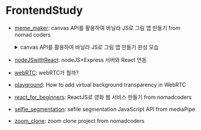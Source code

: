 # FrontendStudy

- [meme_maker](https://github.com/choidabom/FrontendStudy/tree/main/meme-maker): canvas API를 활용하여 바닐라 JS로 그림 앱 만들기 from nomad coders
    <details>
    <summary>canvas API를 활용하여 바닐라 JS로 그림 앱 만들기 완성 모습</summary>

    - Reference: https://nomadcoders.co/javascript-for-beginners-2/lobby
    - <img width="60%" src="https://github.com/choidabom/FrontendStudy/assets/48302257/70fb7b41-a186-4c9d-afdf-4c770cc29089"/>

    </details>
- [nodeJSwithReact](https://github.com/choidabom/FrontendStudy/tree/main/nodeJSwithReact): nodeJS+Express 서버와 React 연동
- [webRTC](https://github.com/choidabom/FrontendStudy/blob/main/webRTC.md): webRTC가 뭘까?
- [playground](https://github.com/choidabom/FrontendStudy/tree/main/playground): How to add virtual background transparency in WebRTC
- [react_for_beginners](https://github.com/choidabom/FrontendStudy/tree/main/react_for_beginners): ReactJS로 영화 웹 서비스 만들기 from nomadcoders
- [selfie_segmentation](https://github.com/choidabom/FrontendStudy/tree/main/selfie_segmentation): sefile segmentation JavaScript API from mediaPipe
- [zoom_clone](https://github.com/choidabom/FrontendStudy/tree/main/zoom_clone): zoom clone project from nomadcoders
